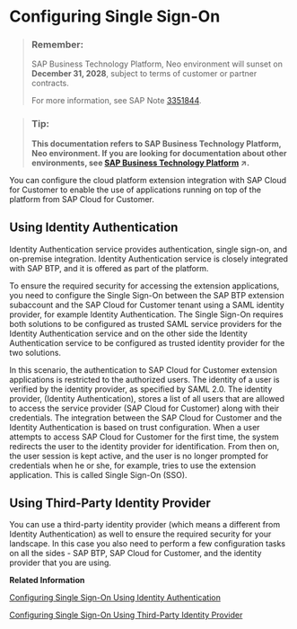 <!-- loio625f2c3e1ac541b39985e867d6b8a605 -->

# Configuring Single Sign-On

> ### Remember:  
> SAP Business Technology Platform, Neo environment will sunset on **December 31, 2028**, subject to terms of customer or partner contracts.
> 
> For more information, see SAP Note [3351844](https://me.sap.com/notes/3351844).

> ### Tip:  
> **This documentation refers to SAP Business Technology Platform, Neo environment. If you are looking for documentation about other environments, see [SAP Business Technology Platform](https://help.sap.com/viewer/65de2977205c403bbc107264b8eccf4b/Cloud/en-US/6a2c1ab5a31b4ed9a2ce17a5329e1dd8.html "SAP Business Technology Platform (SAP BTP) is an integrated offering comprised of the following technology portfolios: application development; process automation; integration; data, analytics, and enterprise planning; artificial intelligence. The platform offers users the ability to turn data into business value, compose end-to-end business processes, connect entire IT landscapes, and personalize, build and extend SAP applications. This reduces the overall total cost of ownership maintaining SAP landscapes and third-party software across end-to-end business processes.") :arrow_upper_right:.**

You can configure the cloud platform extension integration with SAP Cloud for Customer to enable the use of applications running on top of the platform from SAP Cloud for Customer.



<a name="loio625f2c3e1ac541b39985e867d6b8a605__section_qfz_n5d_x1b"/>

## Using Identity Authentication

Identity Authentication service provides authentication, single sign-on, and on-premise integration. Identity Authentication service is closely integrated with SAP BTP, and it is offered as part of the platform.

To ensure the required security for accessing the extension applications, you need to configure the Single Sign-On between the SAP BTP extension subaccount and the SAP Cloud for Customer tenant using a SAML identity provider, for example Identity Authentication. The Single Sign-On requires both solutions to be configured as trusted SAML service providers for the Identity Authentication service and on the other side the Identity Authentication service to be configured as trusted identity provider for the two solutions.

In this scenario, the authentication to SAP Cloud for Customer extension applications is restricted to the authorized users. The identity of a user is verified by the identity provider, as specified by SAML 2.0. The identity provider, \(Identity Authentication\), stores a list of all users that are allowed to access the service provider \(SAP Cloud for Customer\) along with their credentials. The integration between the SAP Cloud for Customer and the Identity Authentication is based on trust configuration. When a user attempts to access SAP Cloud for Customer for the first time, the system redirects the user to the identity provider for identification. From then on, the user session is kept active, and the user is no longer prompted for credentials when he or she, for example, tries to use the extension application. This is called Single Sign-On \(SSO\).



<a name="loio625f2c3e1ac541b39985e867d6b8a605__section_bpd_r5d_x1b"/>

## Using Third-Party Identity Provider

You can use a third-party identity provider \(which means a different from Identity Authentication\) as well to ensure the required security for your landscape. In this case you also need to perform a few configuration tasks on all the sides - SAP BTP, SAP Cloud for Customer, and the identity provider that you are using.

**Related Information**  


[Configuring Single Sign-On Using Identity Authentication](configuring-single-sign-on-using-identity-authentication-a8a5c41.md "To ensure the required security for your landscape you need to perform a few configuration tasks on all the sides - SAP BTP, Identity Authentication and SAP Cloud for Customer.")

[Configuring Single Sign-On Using Third-Party Identity Provider](configuring-single-sign-on-using-third-party-identity-provider-0758c88.md "To ensure the required security for your landscape you need to perform a few configuration tasks on all the sides - SAP BTP, SAP Cloud for Customer, and the identity provider that you are using (if this provider is different from Identity Authentication, for which there is a dedicated section).")

